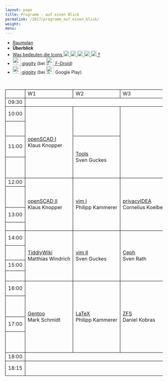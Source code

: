 ```yaml
---
layout: page
title: Programm - auf einen Blick
permalink: /2017/programm_auf_einen_blick/
weight: 
menu: 
---
```

<style type="text/css">
table {
border-collapse:collapse;
}
table td{
border:1px solid #000000;
padding-left:  8px;
padding-right: 8px;
}
</style>

* <a href="../programm_raumplan/">Raumplan</a>&nbsp;&nbsp;&nbsp;&nbsp;
* <span style="font-weight: bold;">Überblick&nbsp;&nbsp;&nbsp;&nbsp;</span>
* <a href="../programm_was_bedeuten_die_icons">Was bedeuten die Icons <img height="18" width="18" src="../../images/workshop.svg"> <img height="18" width="18" src="../../images/talk.svg"> <img height="18" width="18" src="../../images/talk2.svg"> <img height="18" width="18" src="../../images/lightning.svg"> <img height="18" width="18" src="../../images/lpic.svg"> ?</a>
* <a href="https://f-droid.org/repository/browse/?fdid=net.gaast.giggity" target="_blank"><img height="25" src="../../images/giggity.png" alt="giggity-Logo" title="giggity-Logo" />&nbsp;giggity</a> (bei
<a href="https://f-droid.org/" target="_blank"><img height="25" src="../../images/fdroid.png" alt="F-Droid-Logo" title="F-Droid-Logo" />&nbsp;F-Droid</a>)
* <a href="https://play.google.com/store/apps/details?id=net.gaast.giggity" target="_blank"><img height="25" src="../../images/giggity.png" alt="giggity-Logo" title="giggity-Logo" />&nbsp;giggity</a> (bei
<img height="25" src="../../images/googleplay.png" alt="Google-Play-Logo" title="Google-Play-Logo" />&nbsp;Google Play)

<br/>
<table>

<tr><td></td><td>W1</td><td>W2</td><td>W3</td><td>V1</td><td>V2</td><td>V3</td><td>V4</td><td>LPIC</td><td>Info-Stand</td><td></td></tr>
<tr><td>09:30</td>
<td colspan="3"></td>
<td>            <a class="talk2" href="../programm/tuebix-init">init</a></td>
<td colspan="5"></td>
<td>9:30</td></tr>

<tr><td>10:00</td>
<td rowspan="4"><a class="work" href="../programm/klaus-knopper-3d-konstruktion-und-3d-druck-mit-openscad-und-slic3r">openSCAD&nbsp;I</a><br />Klaus&nbsp;Knopper</td>
<td rowspan="2"></td>
<td rowspan="4"></td>
<td rowspan="2"><a class="talk" href="../programm/dominik-brodowski-my-own-my-precious-oder-sind-passwoerter-gegenueber-strafverfolgern-geheim">Strafvervolgung</a><br />Dominik&nbsp;Brodowski</td>
<td rowspan="16">x</td>
<td rowspan="2"><a class="talk" href="../programm/peter-hrenka-sauberes-c++-mit-clang-tidy">clang-tidy</a><br />Peter&nbsp;Hrenka</td>
<td rowspan="1"><a class="talk" href="../programm/stephan-tesch-icinga-2-the-art-of-monitoring">Icinga&nbsp;2</a><br />Stephan&nbsp;Tesch</td>
<td rowspan="4"></td>
<td rowspan="2"></td>
<td>10:00</td></tr>

<tr><td></td>
<td rowspan="1"><a class="talk" href="../programm/adrian-reber-xonotic-all-around-the-world">CRIU</a><br />Adrian&nbsp;Reber</td>
<td></td></tr>

<tr><td>11:00</td>
<td rowspan="2"><a class="talk" href="../programm/sven-guckes-tools-tools-tools">Tools</a><br />Sven&nbsp;Guckes</td>
<td rowspan="2"><a class="talk" href="../programm/axel-beckert-was-gibts-neues-in-debian-9-stretch">Debian&nbsp;9</a><br />Axel&nbsp;Beckert</td>
<td rowspan="2"><a class="talk" href="../programm/stefan-tzeggai-postgresql-tipps-fuer-schnelle-ergebnisse">PostgreSQL</a><br />Stefan&nbsp;Tzeggai</td>
<td rowspan="2"><a class="talk" href="../programm/holger-gantikow-containing-containers-oder-wie-laesst-sich-der-wal-baendigen">containing&nbsp;containers</a><br />Holger&nbsp;Gantikow</td>
<td rowspan="1"><a class="talk" href="../programm/cornelia-heinitz-stephan-hartmann-das-tuebinger-80cm-teleskop">80cm&#8209;Teleskop</a><br />Cornelia&nbsp;Heinitz<br />Stephan&nbsp;Hartmann</td>
<td>11:00</td></tr>

<tr><td>&nbsp;</td>
<td rowspan="1"><a class="talk" href="../programm/cornelia-heinitz-stephan-hartmann-das-tuebinger-80cm-teleskop">80cm&#8209;Teleskop</a><br />Cornelia&nbsp;Heinitz<br />Stephan&nbsp;Hartmann</td>
<td></td></tr>

<tr><td>12:00</td>
<td rowspan="4"><a class="work" href="../programm/klaus-knopper-3d-konstruktion-und-3d-druck-mit-openscad-und-slic3r-fuer-fortgeschrittene">openSCAD&nbsp;II</a><br />Klaus&nbsp;Knopper</td>
<td rowspan="4"><a class="work" href="../programm/philipp-kammerer-vim-the-first-contact">vim&nbsp;I</a><br />Philipp&nbsp;Kammerer</td>
<td rowspan="4"><a class="work" href="../programm/cornelius-koelbel-mehr-faktor-authentifizierung-nicht-nur-fuer-die-eigene-cloud">privacyIDEA</a><br />Cornelius&nbsp;Koelbel</td>
<td rowspan="2"><a class="talk" href="../programm/mario-lorenz-sdr-empfang-quer-durchs-sonnensystem">SDR</a><br />Mario&nbsp;Lorenz</td>
<td rowspan="2"><a class="talk" href="../programm/harald-koenig-in-5-jahren-mit-shell-skripten-zum-kernel-treiber-fuer-neue-hw">Kernel-Treiber</a><br />Harald&nbsp;Koenig</td>
<td rowspan="2"><a class="talk" href="../programm/christian-brauner-lxd">LXD</a><br />Christian&nbsp;Brauner</td>
<td rowspan="4"><a class="lpic" href="../../lpic">LPIC</a></td>
<td rowspan="1"></td>
<td>12:00</td></tr>

<tr><td>&nbsp;</td>
<td rowspan="1"><a class="talk" href="../programm/cornelia-heinitz-stephan-hartmann-das-tuebinger-80cm-teleskop">80cm&#8209;Teleskop</a><br />Cornelia&nbsp;Heinitz<br />Stephan&nbsp;Hartmann</td>
<td></td></tr>

<tr><td>13:00</td>
<td rowspan="2"><a class="talk" href="../programm/christian-rost-ambilight-mit-raspberry-pi-hyperion-und-ubuntu">Ambilight</a><br />Christian&nbsp;Rost</td>
<td rowspan="1"><a class="talk" href="../programm/johannes-schirm-luks-verschluesselung-in-der-praxis">LUKS</a><br />Johannes&nbsp;Schirm</td>
<td rowspan="2"><a class="talk" href="../programm/felix-bauer-peekabooav">PeekabooAV</a><br />Felix&nbsp;Bauer</td>
<td rowspan="2"></td>
<td>13:00</td></tr>

<tr><td>&nbsp;</td>
<td rowspan="3"><a class="light" href="../programm/lightning">Lightning Talks</a></td>
<td></td></tr>

<tr><td>14:00</td>
<td rowspan="4"><a class="work" href="../programm/matthias-windrich-tiddlywiki-das-hosentaschenwiki">TiddlyWiki</a><br />Matthias&nbsp;Windrich</td>
<td rowspan="4"><a class="work" href="../programm/sven-guckes-vim-fuer-fortgeschrittene">vim&nbsp;II</a><br />Sven&nbsp;Guckes</td>
<td rowspan="4"><a class="work" href="../programm/sven-rath-was-ist-ceph-und-wofuer-kann-ich-es-nutzen">Ceph</a><br />Sven&nbsp;Rath</td>
<td rowspan="2"><a class="talk" href="../programm/christian-brauner-surviving-open-source">surviving</a><br />Christian&nbsp;Brauner</td>
<td rowspan="2"><a class="talk" href="../programm/holger-gantikow-3d-vdi-unter-linux-konzepte-und-technologien-fuer-3d-beschleunigte-arbeitsplaetze">3D-VDI</a><br />Holger&nbsp;Gantikow</td>
<td rowspan="4"><a class="lpic" href="../../lpic">LPIC</a></td>
<td rowspan="1"><a class="talk" href="../programm/mark-schmidt-vorstellung-der-testbed-plattformen-am-lehrstuhl-kommunikationsnetze">testbeds</a><br />Mark&nbsp;Schmidt</td>
<td>14:00</td></tr>

<tr><td>&nbsp;</td>
<td rowspan="1"><a class="talk" href="../programm/mark-schmidt-vorstellung-der-testbed-plattformen-am-lehrstuhl-kommunikationsnetze">testbeds</a><br />Mark&nbsp;Schmidt</td>
<td></td></tr>

<tr><td>15:00</td>
<td rowspan="2"><a class="talk" href="../programm/olaf-flebbe-datenanalyse-einer-solaranlage-mit-python">Python Datenanalyse</a><br />Olaf&nbsp;Flebbe</td>
<td rowspan="2"><a class="talk" href="../programm/thomas-zimmermann-system-transaktionen-mit-picotm">picotm</a><br />Thomas&nbsp;Zimmermann</td>
<td rowspan="2"><a class="talk" href="../programm/stefan-kremer-privatsphaere-braucht-sicherheit-wie-owncloud-beides-ermoeglicht">owncloud</a><br />Stefan&nbsp;Kremer</td>
<td rowspan="5"></td>
<td>15:00</td></tr>

<tr><td>&nbsp;</td>
<td></td></tr>

<tr><td>16:00</td>
<td rowspan="4"><a class="work" href="../programm/mark-schmidt-gentoo-installparty">Gentoo</a><br />Mark&nbsp;Schmidt</td>
<td rowspan="4"><a class="work" href="../programm/philipp-kammerer-basic-latex-fuer-einsteiger">LaTeX</a><br />Philipp&nbsp;Kammerer</td>
<td rowspan="4"><a class="work" href="../programm/daniel-kobras-die-anatomie-eines-zfs-dateisystems">ZFS</a><br />Daniel&nbsp;Kobras</td>
<td rowspan="2"><a class="talk" href="../programm/michael-roppel-gimp-grundlagen-live-demo">GIMP</a><br />Michael&nbsp;Roppel</td>
<td rowspan="1"><a class="talk" href="../programm/justin-humm-web-1.0-fuer-hipster">Web&nbsp;1.0</a><br />Justin&nbsp;Humm</td>
<td rowspan="1"><a class="talk" href="../programm/vinzenz-rosenkranz-nextcloud">nextcloud</a><br />Vinzenz&nbsp;Rosenkranz</td>
<td rowspan="4"></td>
<td>16:00</td></tr>

<tr><td>&nbsp;</td>
<td rowspan="1"><a class="talk" href="../programm/matthias-beyer-julian-ganz-git-dit-distributed-issue-tracking-mit-git">git-dit</a><br />Matthias&nbsp;Beyer<br />Julian&nbsp;Ganz</td>
<td rowspan="1"><a class="talk" href="../programm/daniel-kraft-backy2-open-source-virtual-machine-backup-fuer-ceph-und-lvm">backy2</a><br />Daniel&nbsp;Kraft</td>
<td></td></tr>

<tr><td>17:00</td>
<td rowspan="2"><a class="talk" href="../programm/harald-koenig-es-muss-mal-wieder-shell-sein">Shell</a><br />Harald&nbsp;Koenig</td>
<td rowspan="1"><a class="talk" href="../programm/raphael-groner-testgetriebene-entwicklung-sprachbasierter-applikationen">JVoiceXML</a><br />Raphael&nbsp;Groner</td>
<td rowspan="2"><a class="talk" href="../programm/stefan-baur-thin-clients-big-irons-x2go-als-skalierbare-remote-desktop-loesung">X2Go</a><br />Stefan&nbsp;Baur</td>
<td>17:00</td></tr>

<tr><td>&nbsp;</td>
<td rowspan="1"><a class="talk" href="../programm/andre-niemann-ruckzuck-aufgesetzte-testumgebungen-fuer-sensu">sensu</a><br />Andre&nbsp;Niemann</td>
<td rowspan="1"><a class="talk" href="../programm/cornelia-heinitz-stephan-hartmann-das-tuebinger-80cm-teleskop">80cm&#8209;Teleskop</a><br />Cornelia&nbsp;Heinitz<br />Stephan&nbsp;Hartmann</td>
<td></td></tr>

<tr><td>18:00</td>
<td colspan="3"></td>
<td>            <a class="talk2" href="../programm/tuebix-exit">exit</a></td>
<td colspan="5"></td>
<td>18:00</td></tr>

<tr><td>18:15</td>
<td colspan="3"></td>
<td>            <a class="talk" href="../programm/gerik-huland-tagesabschluss-warum-brennt-die-milch-an">Tagesabschluss</a><br />Gerik&nbsp;Huland</td>
<td colspan="5"></td>
<td>18:15</td></tr>



<!-- for some reason the next tag (to close the table) won't show up in the end... wtf? -->
</table>

